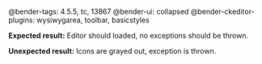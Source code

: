 @bender-tags: 4.5.5, tc, 13867
@bender-ui: collapsed
@bender-ckeditor-plugins: wysiwygarea, toolbar, basicstyles

**Expected result:** Editor should loaded, no exceptions should be thrown.

**Unexpected result:** Icons are grayed out, exception is thrown.